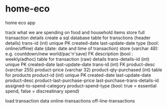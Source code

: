 # home-eco
home eco app 

track what we are spending on food and household items
  store full transaction details
    create a sql database
      table for transctions (header details)
        trans-id (int) unique PK
        created-date
        last-update-date
        type (bool: online/offine)
        date (date: date and time of transaction)
        store (varchar 48): e.g. countdown/new world/pac'n'save) FK
        description (bool : weekly/adhoc)
      table for transaction (raw) details
        trans-details-id (int) unique PK
        created-date
        last-update-date
        trans-id (int) FK
        product-desc (varchar 255)
        product-price (varchar 32)
        product-qty-purchased (int)
      table for products
        product-id (int) unique PK
        created-date
        last-update-date
        product-desc
        product-last-purchase-price
        last-purchase-trans-details-id
        assigned-to-spend-category
        product-spend-type (bool: true = essential spend, false = discreatinary spend) 

  load transaction data
    online-transactions
    off-line-transactions
    

